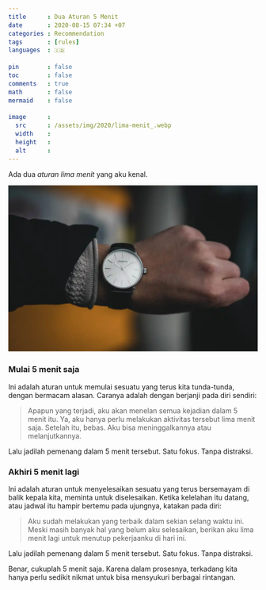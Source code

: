 ```yaml
---
title      : Dua Aturan 5 Menit
date       : 2020-08-15 07:34 +07
categories : Recommendation
tags       : [rules]
languages  : 🇮🇩

pin        : false
toc        : false
comments   : true
math       : false
mermaid    : false

image      :
  src      : /assets/img/2020/lima-menit_.webp
  width    : 
  height   : 
  alt      : 
---
```

  
Ada dua _aturan lima menit_ yang aku kenal.

![](/assets/img/2020/lima-menit.webp)

### Mulai 5 menit saja

Ini adalah aturan untuk memulai sesuatu yang terus kita tunda-tunda, dengan bermacam alasan. Caranya adalah dengan berjanji pada diri sendiri:

> Apapun yang terjadi, aku akan menelan semua kejadian dalam 5 menit itu. Ya, aku hanya perlu melakukan aktivitas tersebut lima menit saja. Setelah itu, bebas. Aku bisa meninggalkannya atau melanjutkannya.

Lalu jadilah pemenang dalam 5 menit tersebut. Satu fokus. Tanpa distraksi.

### Akhiri 5 menit lagi

Ini adalah aturan untuk menyelesaikan sesuatu yang terus bersemayam di balik kepala kita, meminta untuk diselesaikan. Ketika kelelahan itu datang, atau jadwal itu hampir bertemu pada ujungnya, katakan pada diri:

> Aku sudah melakukan yang terbaik dalam sekian selang waktu ini. Meski masih banyak hal yang belum aku selesaikan, berikan aku lima menit lagi untuk menutup pekerjaanku di hari ini.

Lalu jadilah pemenang dalam 5 menit tersebut. Satu fokus. Tanpa distraksi.

Benar, cukuplah 5 menit saja. Karena dalam prosesnya, terkadang kita hanya perlu sedikit nikmat untuk bisa mensyukuri berbagai rintangan.